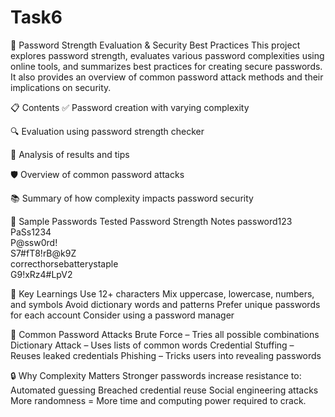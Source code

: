 # Task6
🔐 Password Strength Evaluation & Security Best Practices
This project explores password strength, evaluates various password complexities using online tools, and summarizes best practices for creating secure passwords. It also provides an overview of common password attack methods and their implications on security.

📋 Contents
✅ Password creation with varying complexity

🔍 Evaluation using password strength checker

🧠 Analysis of results and tips

🛡️ Overview of common password attacks

📚 Summary of how complexity impacts password security

🔑 Sample Passwords Tested
Password	Strength	Notes
password123       	         
PaSs1234	                   
P@ssw0rd!	                   
S7#fT8!rB@k9Z	               
correcthorsebatterystaple	   
G9!xRz4#LpV2	               

🧠 Key Learnings
Use 12+ characters
Mix uppercase, lowercase, numbers, and symbols
Avoid dictionary words and patterns
Prefer unique passwords for each account
Consider using a password manager

🚨 Common Password Attacks
Brute Force – Tries all possible combinations
Dictionary Attack – Uses lists of common words
Credential Stuffing – Reuses leaked credentials
Phishing – Tricks users into revealing passwords

🔒 Why Complexity Matters
Stronger passwords increase resistance to:
Automated guessing
Breached credential reuse
Social engineering attacks
More randomness = More time and computing power required to crack.
